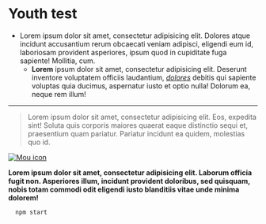 # Youth test

- Lorem ipsum dolor sit amet, consectetur adipisicing elit. Dolores atque incidunt accusantium rerum obcaecati veniam adipisci, eligendi eum id, laboriosam provident asperiores, ipsum quod in cupiditate fuga sapiente! Mollitia, cum.
  - **Lorem** ipsum dolor sit amet, consectetur adipisicing elit. Deserunt inventore voluptatem officiis laudantium, *[dolores](https://www.baidu.com/)* debitis qui sapiente voluptas quia ducimus, aspernatur iusto et optio nulla! Dolorum ea, neque rem illum!
***
> Lorem ipsum dolor sit amet, consectetur adipisicing elit. Eos, expedita sint! Soluta quis corporis maiores quaerat eaque distinctio sequi et, praesentium quam pariatur. Pariatur incidunt ea quidem, molestias quo id.


[![Mou icon](http://img4q.duitang.com/uploads/item/201505/30/20150530190443_yYhQr.jpeg)](https://www.baidu.com/)

**Lorem ipsum dolor sit amet, consectetur adipisicing elit. Laborum officia fugit non. Asperiores illum, incidunt provident doloribus, sed quisquam, nobis totam commodi odit eligendi iusto blanditiis vitae unde minima dolorem!**

```js
  npm start
```